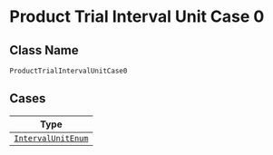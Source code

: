 
# Product Trial Interval Unit Case 0

## Class Name

`ProductTrialIntervalUnitCase0`

## Cases

| Type |
|  --- |
| [`IntervalUnitEnum`](../../../doc/models/interval-unit-enum.md) |

